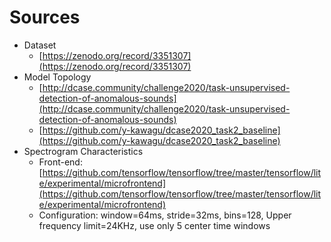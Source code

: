 # Sources
* Dataset
    * [https://zenodo.org/record/3351307](https://zenodo.org/record/3351307)
* Model Topology
    * [http://dcase.community/challenge2020/task-unsupervised-detection-of-anomalous-sounds](http://dcase.community/challenge2020/task-unsupervised-detection-of-anomalous-sounds)
    * [https://github.com/y-kawagu/dcase2020_task2_baseline](https://github.com/y-kawagu/dcase2020_task2_baseline)
* Spectrogram Characteristics
    * Front-end: [https://github.com/tensorflow/tensorflow/tree/master/tensorflow/lite/experimental/microfrontend](https://github.com/tensorflow/tensorflow/tree/master/tensorflow/lite/experimental/microfrontend)
    * Configuration: window=64ms, stride=32ms, bins=128, Upper frequency limit=24KHz, use only 5 center time windows

